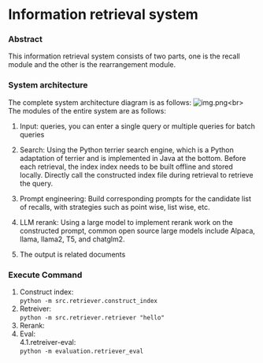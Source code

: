 # Information retrieval system
### Abstract
This information retrieval system consists of two parts, one is the recall module and the other is the rearrangement module.
### System architecture
The complete system architecture diagram is as follows:
![img.png]("https://github.com/1552113505/ir-with-llm/blob/main/image2")<br>
The modules of the entire system are as follows:
1. Input: queries, you can enter a single query or multiple queries for batch queries

2. Search: Using the Python terrier search engine, which is a Python adaptation of terrier and is implemented in Java at the bottom. Before each retrieval, the index index needs to be built offline and stored locally. Directly call the constructed index file during retrieval to retrieve the query.

3. Prompt engineering: Build corresponding prompts for the candidate list of recalls, with strategies such as point wise, list wise, etc.

4. LLM rerank: Using a large model to implement rerank work on the constructed prompt, common open source large models include Alpaca, llama, llama2, T5, and chatglm2.

5. The output is related documents
### Execute Command
1. Construct index:<br>
`python -m src.retriever.construct_index`
2. Retreiver:<br>
`python -m src.retriever.retriever "hello"`
3. Rerank:<br>
4. Eval:<br>
4.1.retreiver-eval: <br>`python -m evaluation.retriever_eval`
